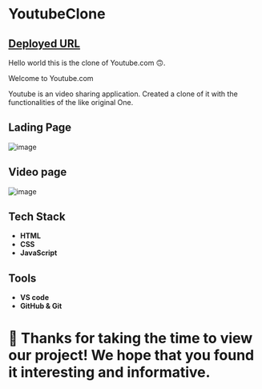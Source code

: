 # YoutubeClone
## [Deployed URL](https://youtube-0-clone.netlify.app/)

Hello world this is the clone of Youtube.com 🙃.

Welcome to Youtube.com

Youtube is an video sharing application.
Created a clone of it with the functionalities of the like original One.

## Lading Page 

![image](https://github.com/AbhishekOmray/YoutubeClone/assets/79918608/37ee5d59-466d-4e7c-92a7-4a68b1b292b5)

## Video page


![image](https://github.com/AbhishekOmray/YoutubeClone/assets/79918608/3908590a-44bb-49d7-ac24-ae9274bb79fc)


## Tech Stack 
- **HTML**
- **CSS**
- **JavaScript**

## Tools
- **VS code**
- **GitHub & Git**


# 🤝 Thanks for taking the time to view our project! We hope that you found it interesting and informative.

